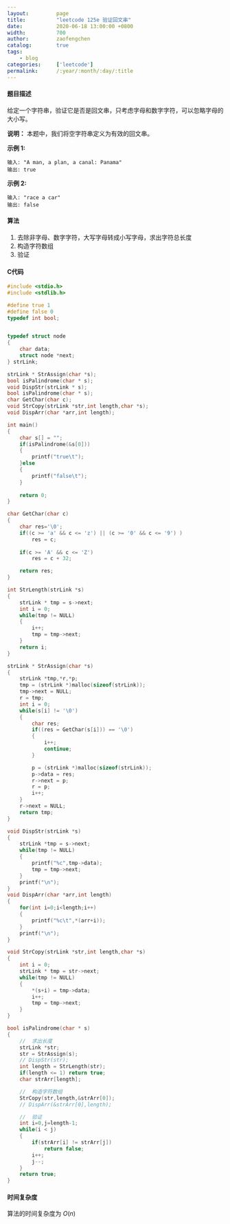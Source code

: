 ```yaml
---
layout:         page
title:          "leetcode 125e 验证回文串"
date:           2020-06-18 13:00:00 +0800
width:          700
author:         zaofengchen
catalog:        true
tags:
    - blog
categories:     ['leetcode']
permalink:      /:year/:month/:day/:title
---
```


<!-- 渲染公式 -->
<script src="{{ site.url }}/static/js/MathJax.js?config=TeX-AMS-MML_HTMLorMML" type="text/javascript"></script>
<script type="text/x-mathjax-config">
    MathJax.Hub.Config({
        tex2jax: {
        skipTags: ['script', 'noscript', 'style', 'textarea', 'pre'],
        inlineMath: [['$','$']]
        }
    });
</script>
<!-- 渲染公式 -->

#### 题目描述
给定一个字符串，验证它是否是回文串，只考虑字母和数字字符，可以忽略字母的大小写。

**说明：** 本题中，我们将空字符串定义为有效的回文串。

**示例 1:**
```
输入: "A man, a plan, a canal: Panama"
输出: true
```

**示例 2:**
```
输入: "race a car"
输出: false
```

#### 算法
1. 去除非字母、数字字符，大写字母转成小写字母，求出字符总长度
2. 构造字符数组
3. 验证


#### C代码

```C
#include <stdio.h>
#include <stdlib.h>

#define true 1
#define false 0
typedef int bool;


typedef struct node
{
    char data;
    struct node *next;
} strLink;

strLink * StrAssign(char *s);
bool isPalindrome(char * s);
void DispStr(strLink * s);
bool isPalindrome(char * s);
char GetChar(char c);
void StrCopy(strLink *str,int length,char *s);
void DispArr(char *arr,int length);

int main()
{
    char s[] = "";
    if(isPalindrome(&s[0]))
    {
        printf("true\t");
    }else
    {
        printf("false\t");
    }
    
    return 0;
}

char GetChar(char c)
{
    char res='\0';
    if((c >= 'a' && c <= 'z') || (c >= '0' && c <= '9') )
        res = c;
    
    if(c >= 'A' && c <= 'Z')
        res = c + 32;

    return res;
}

int StrLength(strLink *s)
{
    strLink * tmp = s->next;
    int i = 0;
    while(tmp != NULL)
    {
        i++;
        tmp = tmp->next;
    }
    return i;
}

strLink * StrAssign(char *s)
{
    strLink *tmp,*r,*p;
    tmp = (strLink *)malloc(sizeof(strLink));
    tmp->next = NULL;
    r = tmp;
    int i = 0;
    while(s[i] != '\0')
    {
        char res;
        if((res = GetChar(s[i])) == '\0')
        {
            i++;
            continue;
        }

        p = (strLink *)malloc(sizeof(strLink));
        p->data = res;
        r->next = p;
        r = p;
        i++;
    }
    r->next = NULL;
    return tmp;
}

void DispStr(strLink *s)
{
    strLink *tmp = s->next;
    while(tmp != NULL)
    {
        printf("%c",tmp->data);
        tmp = tmp->next;
    }
    printf("\n");
}
void DispArr(char *arr,int length)
{
    for(int i=0;i<length;i++)
    {
        printf("%c\t",*(arr+i));
    }
    printf("\n");
}

void StrCopy(strLink *str,int length,char *s)
{
    int i = 0;
    strLink * tmp = str->next;
    while(tmp != NULL)
    {
        *(s+i) = tmp->data;
        i++;
        tmp = tmp->next;
    }
}

bool isPalindrome(char * s)
{
    //  求出长度
    strLink *str;
    str = StrAssign(s);
    // DispStr(str);
    int length = StrLength(str);
    if(length <= 1) return true;
    char strArr[length];

    //  构造字符数组
    StrCopy(str,length,&strArr[0]);
    // DispArr(&strArr[0],length);

    //  验证
    int i=0,j=length-1;
    while(i < j)
    {
        if(strArr[i] != strArr[j])
            return false;
        i++;
        j--;
    }
    return true;
}
```

#### 时间复杂度

算法的时间复杂度为 $O(n)$


